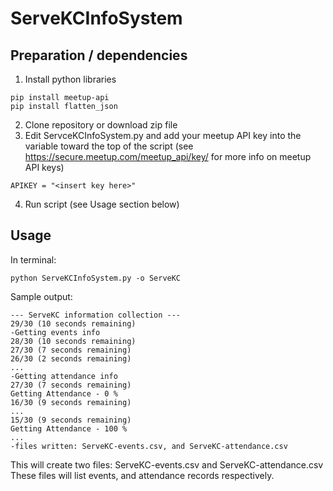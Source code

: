 # ServeKCInfoSystem

## Preparation / dependencies
1. Install python libraries
```
pip install meetup-api
pip install flatten_json
```
2. Clone repository or download zip file
3. Edit ServceKCInfoSystem.py and add your meetup API key into the variable toward the top of the script (see https://secure.meetup.com/meetup_api/key/ for more info on meetup API keys)
```
APIKEY = "<insert key here>"
```
4. Run script (see Usage section below)

## Usage
In terminal:
```
python ServeKCInfoSystem.py -o ServeKC
```

Sample output:
```
--- ServeKC information collection ---
29/30 (10 seconds remaining)
-Getting events info
28/30 (10 seconds remaining)
27/30 (7 seconds remaining)
26/30 (2 seconds remaining)
...
-Getting attendance info
27/30 (7 seconds remaining)
Getting Attendance - 0 %
16/30 (9 seconds remaining)
...
15/30 (9 seconds remaining)
Getting Attendance - 100 %
...
-files written: ServeKC-events.csv, and ServeKC-attendance.csv
```

This will create two files: ServeKC-events.csv and ServeKC-attendance.csv
These files will list events, and attendance records respectively.
